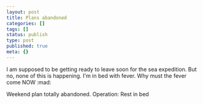 ```yaml
---
layout: post
title: Plans abandoned
categories: []
tags: []
status: publish
type: post
published: true
meta: {}
---
```

I am supposed to be getting ready to leave soon for the sea expedition. But no, none of this is happening. I'm in bed with fever. Why must the fever come NOW :mad:

Weekend plan totally abandoned. Operation: Rest in bed
